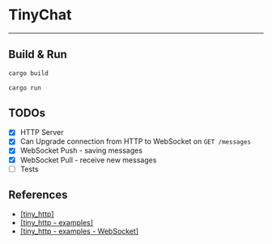 # TinyChat

---

## Build & Run
```bash
cargo build
```

```bash
cargo run
```

## TODOs

- [x] HTTP Server
- [x] Can Upgrade connection from HTTP to WebSocket on `GET /messages`
- [x] WebSocket Push - saving messages
- [x] WebSocket Pull - receive new messages
- [ ] Tests

## References

- [\[tiny_http\]](https://github.com/tiny-http/tiny-http/tree/master)
- [\[tiny_http - examples\]](https://github.com/tiny-http/tiny-http/tree/master/examples)
- [\[tiny_http - examples - WebSocket\]](https://github.com/tiny-http/tiny-http/blob/master/examples/websockets.rs)
